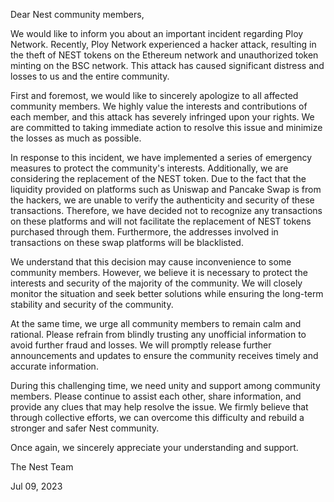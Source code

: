 Dear Nest community members,

We would like to inform you about an important incident regarding Ploy Network. Recently, Ploy Network experienced a hacker attack, resulting in the theft of NEST tokens on the Ethereum network and unauthorized token minting on the BSC network. This attack has caused significant distress and losses to us and the entire community.

First and foremost, we would like to sincerely apologize to all affected community members. We highly value the interests and contributions of each member, and this attack has severely infringed upon your rights. We are committed to taking immediate action to resolve this issue and minimize the losses as much as possible.

In response to this incident, we have implemented a series of emergency measures to protect the community's interests. Additionally, we are considering the replacement of the NEST token. Due to the fact that the liquidity provided on platforms such as Uniswap and Pancake Swap is from the hackers, we are unable to verify the authenticity and security of these transactions. Therefore, we have decided not to recognize any transactions on these platforms and will not facilitate the replacement of NEST tokens purchased through them. Furthermore, the addresses involved in transactions on these swap platforms will be blacklisted.

We understand that this decision may cause inconvenience to some community members. However, we believe it is necessary to protect the interests and security of the majority of the community. We will closely monitor the situation and seek better solutions while ensuring the long-term stability and security of the community.

At the same time, we urge all community members to remain calm and rational. Please refrain from blindly trusting any unofficial information to avoid further fraud and losses. We will promptly release further announcements and updates to ensure the community receives timely and accurate information.

During this challenging time, we need unity and support among community members. Please continue to assist each other, share information, and provide any clues that may help resolve the issue. We firmly believe that through collective efforts, we can overcome this difficulty and rebuild a stronger and safer Nest community.

Once again, we sincerely appreciate your understanding and support.

The Nest Team

Jul 09, 2023
